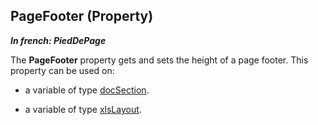 
## PageFooter (Property)

***In french: PiedDePage***
	



<a name="XUse"></a>
<a name="Use"></a>
<a name="description"></a>
The **PageFooter** property gets and sets the height of a page footer. This property can be used on:

- a variable of type [docSection](../WDLang1/1000022685.md).

- a variable of type [xlsLayout](../WDLang5/1000023139.md).




